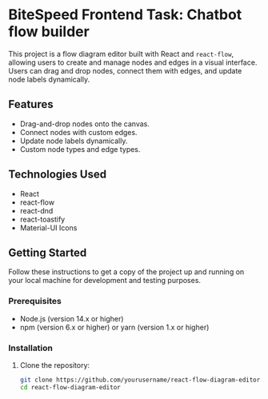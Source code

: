 # BiteSpeed Frontend Task: Chatbot flow builder

This project is a flow diagram editor built with React and `react-flow`, allowing users to create and manage nodes and edges in a visual interface. Users can drag and drop nodes, connect them with edges, and update node labels dynamically.

## Features

- Drag-and-drop nodes onto the canvas.
- Connect nodes with custom edges.
- Update node labels dynamically.
- Custom node types and edge types.

## Technologies Used

- React
- react-flow
- react-dnd
- react-toastify
- Material-UI Icons

## Getting Started

Follow these instructions to get a copy of the project up and running on your local machine for development and testing purposes.

### Prerequisites

- Node.js (version 14.x or higher)
- npm (version 6.x or higher) or yarn (version 1.x or higher)

### Installation

1. Clone the repository:
   ```bash
   git clone https://github.com/yourusername/react-flow-diagram-editor.git
   cd react-flow-diagram-editor


